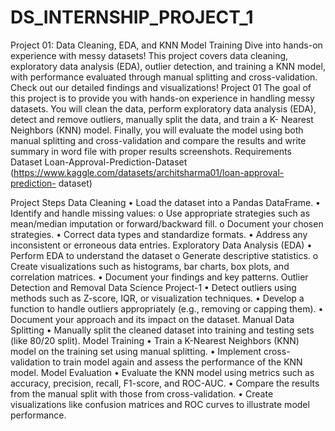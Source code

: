 # DS_INTERNSHIP_PROJECT_1
Project 01: Data Cleaning, EDA, and KNN Model Training Dive into hands-on experience with messy datasets! This project covers data cleaning, exploratory data analysis (EDA), outlier detection, and training a KNN model, with performance evaluated through manual splitting and cross-validation. Check out our detailed findings and visualizations!
Project 01 
The goal of this project is to provide you with hands-on experience in handling 
messy datasets. You will clean the data, perform exploratory data analysis 
(EDA), detect and remove outliers, manually split the data, and train a K-
Nearest Neighbors (KNN) model. Finally, you will evaluate the model using both 
manual splitting and cross-validation and compare the results  and write 
summary in word file with proper results screenshots. 
Requirements 
Dataset 
Loan-Approval-Prediction-Dataset 
(https://www.kaggle.com/datasets/architsharma01/loan-approval-prediction-
dataset) 
 
Project Steps 
Data Cleaning 
• Load the dataset into a Pandas DataFrame. 
• Identify and handle missing values: 
o Use appropriate strategies such as mean/median imputation or 
forward/backward fill. 
o Document your chosen strategies. 
• Correct data types and standardize formats. 
• Address any inconsistent or erroneous data entries. 
Exploratory Data Analysis (EDA) 
• Perform EDA to understand the dataset 
o Generate descriptive statistics. 
o Create visualizations such as histograms, bar charts, box plots, and 
correlation matrices. 
• Document your findings and key patterns. 
Outlier Detection and Removal 
Data Science  Project-1 
• Detect outliers using methods such as Z-score, IQR, or visualization 
techniques. 
• Develop a function to handle outliers appropriately (e.g., removing or 
capping them). 
• Document your approach and its impact on the dataset. 
Manual Data Splitting 
• Manually split the cleaned dataset into training and testing sets (like 80/20 
split). 
Model Training 
• Train a K-Nearest Neighbors (KNN) model on the training set using manual 
splitting. 
• Implement cross-validation to train model again and assess the performance 
of the KNN model. 
Model Evaluation 
• Evaluate the KNN model using metrics such as accuracy, precision, recall, 
F1-score, and ROC-AUC. 
• Compare the results from the manual split with those from cross-validation. 
• Create visualizations like confusion matrices and ROC curves to illustrate 
model performance.
